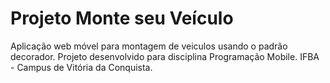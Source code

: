 # Projeto Monte seu Veículo
Aplicação web móvel para montagem de veiculos usando o padrão decorador. Projeto desenvolvido para disciplina Programação Mobile. IFBA - Campus de Vitória da Conquista. 
